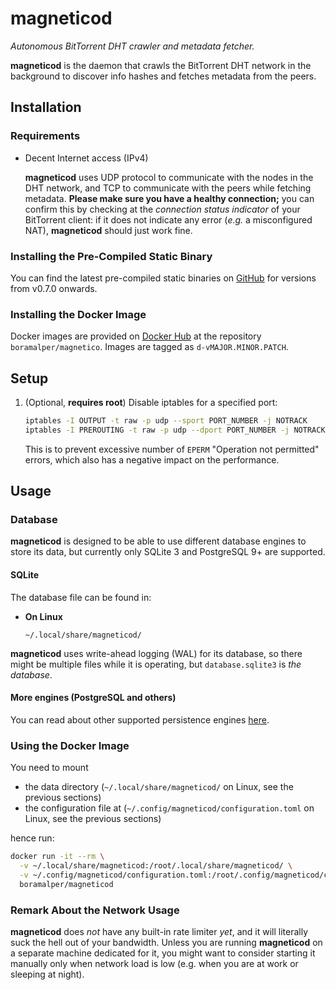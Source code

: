 # magneticod
*Autonomous BitTorrent DHT crawler and metadata fetcher.*


**magneticod** is the daemon that crawls the BitTorrent DHT network in the background to discover info hashes and
fetches metadata from the peers.

## Installation

### Requirements
- Decent Internet access (IPv4)

  **magneticod** uses UDP protocol to communicate with the nodes in the DHT network, and TCP to communicate with the
  peers while fetching metadata. **Please make sure you have a healthy connection;** you can confirm this by checking at
  the *connection status indicator* of your BitTorrent client: if it does not indicate any error (*e.g.* a misconfigured NAT),
  **magneticod** should just work fine.

### Installing the Pre-Compiled Static Binary
You can find the latest pre-compiled static binaries on [GitHub](https://github.com/boramalper/magnetico/releases)
for versions from v0.7.0 onwards. 

### Installing the Docker Image
Docker images are provided on [Docker Hub](https://hub.docker.com/r/boramalper/magnetico/tags/) at
the repository `boramalper/magnetico`. Images are tagged as `d-vMAJOR.MINOR.PATCH`.

## Setup
1. (Optional, **requires root**) Disable iptables for a specified port:
   
   ```bash
   iptables -I OUTPUT -t raw -p udp --sport PORT_NUMBER -j NOTRACK
   iptables -I PREROUTING -t raw -p udp --dport PORT_NUMBER -j NOTRACK
   ```
   
   This is to prevent excessive number of ``EPERM`` "Operation not permitted" errors, which also has a negative impact
   on the performance.

## Usage
### Database
**magneticod** is designed to be able to use different database engines to store its data, but
currently only SQLite 3 and PostgreSQL 9+ are supported.

#### SQLite

The database file can be found in:

- **On Linux**

      ~/.local/share/magneticod/

**magneticod** uses write-ahead logging (WAL) for its database, so there might be multiple
files while it is operating, but ``database.sqlite3`` is *the database*.

#### More engines (PostgreSQL and others)

You can read about other supported persistence engines [here](pkg/README.md).

### Using the Docker Image
You need to mount

- the data directory (`~/.local/share/magneticod/` on Linux, see the previous sections)
- the configuration file at (`~/.config/magneticod/configuration.toml` on Linux, see the previous sections)

hence run:

  ```bash
  docker run -it --rm \
    -v ~/.local/share/magneticod:/root/.local/share/magneticod/ \
    -v ~/.config/magneticod/configuration.toml:/root/.config/magneticod/configuration.toml \
    boramalper/magneticod
  ```
  
### Remark About the Network Usage
**magneticod** does *not* have any built-in rate limiter *yet*, and it will literally suck the hell out of your
bandwidth. Unless you are running **magneticod** on a separate machine dedicated for it, you might want to consider
starting it manually only when network load is low (e.g. when you are at work or sleeping at night).

